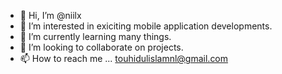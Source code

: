 - 👋 Hi, I’m @niilx
- 👀 I’m interested in exiciting mobile application developments.
- 🌱 I’m currently learning many things.
- 💞️ I’m looking to collaborate on projects.
- 📫 How to reach me ... touhidulislamnl@gmail.com

<!---
niilx/niilx is a ✨ special ✨ repository because its `README.md` (this file) appears on your GitHub profile.
You can click the Preview link to take a look at your changes.
--->
